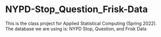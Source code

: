 # NYPD-Stop_Question_Frisk-Data
This is the class project for Applied Statistical Computing (Spring 2022). The database we are using is: NYPD Stop, Question, and Frisk Data
